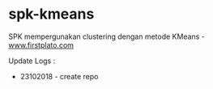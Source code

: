 # spk-kmeans
SPK mempergunakan clustering dengan metode KMeans - www.firstplato.com

Update Logs :
- 23102018 - create repo
